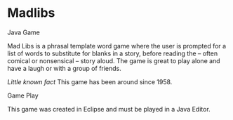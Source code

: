# Madlibs
Java Game

Mad Libs is a phrasal template word game where the user is prompted for a list of words to substitute for blanks in a story, before reading the – often comical or nonsensical – story aloud. The game is great to play alone and have a laugh or with a group of friends.

*Little known fact*
This game has been around since 1958.

Game Play

This game was created in Eclipse and must be played in a Java Editor.
